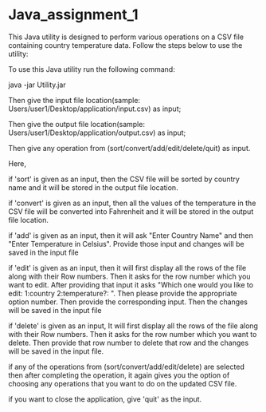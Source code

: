 # Java_assignment_1
This Java utility is designed to perform various operations on a CSV file containing country temperature data. Follow the steps below to use the utility:


To use this Java utility run the following command:

java -jar Utility.jar



Then give the input file location(sample: Users/user1/Desktop/application/input.csv) as input;

Then give the output file location(sample: Users/user1/Desktop/application/output.csv) as input;

Then give any operation from (sort/convert/add/edit/delete/quit) as input.


Here,

if 'sort' is given as an input, then the CSV file will be sorted by country name and it will be stored in the output file location.

if 'convert' is given as an input, then all the values of the temperature in the CSV file will be converted into Fahrenheit and it will be stored in the output file location.

if 'add' is given as an input, then it will ask "Enter Country Name" and then "Enter Temperature in Celsius". Provide those input and changes will be saved in the input file

if 'edit' is given as an input, then it will first display all the rows of the file along with their Row numbers. Then it asks for the row number which you want to edit. After providing that input it asks "Which one would you like to edit:
 1:country 
 2:temperature?: ". Then please provide the appropriate option number. Then provide the corresponding input. Then the changes will be saved in the input file

if 'delete' is given as an input, It will first display all the rows of the file along with their Row numbers. Then it asks for the row number which you want to delete. Then provide that row number to delete that row and the changes will be saved in the input file.

if any of the operations from (sort/convert/add/edit/delete) are selected then after completing the operation,  it again gives you the option of choosing any operations that you want to do on the updated CSV file.


if you want to close the application, give 'quit' as the input.


